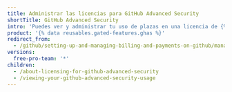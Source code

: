 ```yaml
---
title: Administrar las licencias para GitHub Advanced Security
shortTitle: GitHub Advanced Security
intro: 'Puedes ver y administrar tu uso de plazas en una licencia de {% data variables.product.prodname_advanced_security %}.'
product: '{% data reusables.gated-features.ghas %}'
redirect_from:
  - /github/setting-up-and-managing-billing-and-payments-on-github/managing-licensing-for-github-advanced-security
versions:
  free-pro-team: '*'
children:
  - /about-licensing-for-github-advanced-security
  - /viewing-your-github-advanced-security-usage
---
```


